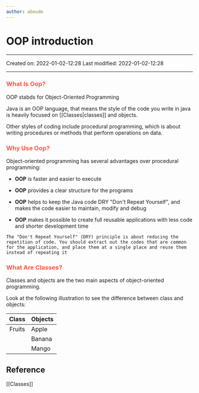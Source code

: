 ```yaml
---
author: aboude
---
```

# OOP introduction
___

Created on: 2022-01-02-12:28
Last modified: 2022-01-02-12:28

___
### <span style="color: #ff5545;text-transform: capitalize;">what is oop?</span>
OOP stabds for Object-Oriented Programming

Java is an OOP language, that means the style of the code you write in java is heavily focused on [[Classes|classes]] and objects.

Other styles of coding include procedural programming, which is about writing procedures or methods that perform operations on data.

### <span style="color: #ff5545;text-transform: capitalize;">Why use oop?</span>
Object-oriented programming has several advantages over procedural programming:
* **OOP** is faster and easier to execute

* **OOP** provides a clear structure for the programs
* **OOP** helps to keep the Java code DRY "Don't Repeat Yourself", and makes the code easier to maintain, modify and debug
* **OOP** makes it possible to create full reusable applications with less code and shorter development time

```ad-note
The "Don't Repeat Yourself" (DRY) principle is about reducing the repetition of code. You should extract out the codes that are common for the application, and place them at a single place and reuse them instead of repeating it
```

### <span style="color: #ff5545;text-transform: capitalize;">What are classes?</span>
Classes and objects are the two main aspects of object-oriented programming.

Look at the following illustration to see the difference between class and objects:

| Class  | Objects |
|:------:| ------- |
| Fruits | Apple   |
|        | Banana  |
|        | Mango   |

## Reference
[[Classes]]